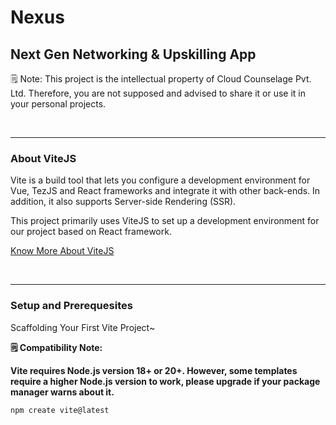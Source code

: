 # Nexus
## Next Gen Networking &amp; Upskilling App

🗒️ Note: This project is the intellectual property of Cloud Counselage Pvt. Ltd. Therefore, you are not supposed and advised to share it or use it in your personal projects.

<br>
<hr>

### About ViteJS
Vite is a build tool that lets you configure a development environment for Vue, TezJS and React frameworks and integrate it with other back-ends. In addition, it also supports Server-side Rendering (SSR).

This project primarily uses ViteJS to set up a development environment for our project based on React framework.

[Know More About ViteJS](https://vitejs.dev/)

<br>
<hr>

### Setup and Prerequesites

Scaffolding Your First Vite Project~

<b>
  
🗒️ Compatibility Note:

Vite requires Node.js version 18+ or 20+. However, some templates require a higher Node.js version to work, please upgrade if your package manager warns about it.

</b>

```
npm create vite@latest
```
<br>
